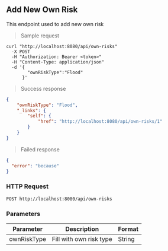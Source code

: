 ## Add New Own Risk

This endpoint used to add new own risk

> Sample request

```shell
curl "http://localhost:8080/api/own-risks"
  -X POST
  -H "Authorization: Bearer <token>"
  -H "Content-Type: application/json"
  -d '{
        "ownRiskType":"Flood"
      }'
```

> Success response

```json
{
    "ownRiskType": "Flood",
    "_links": {
        "self": {
            "href": "http://localhost:8080/api/own-risks/1"
        }
    }
}
```

> Failed response

```json
{
  "error": "because"
}
```

### HTTP Request

`POST http://localhost:8080/api/own-risks`

### Parameters

Parameter | Description | Format 
--------- | ----------- | ------ 
ownRiskType | Fill with own risk type | String 